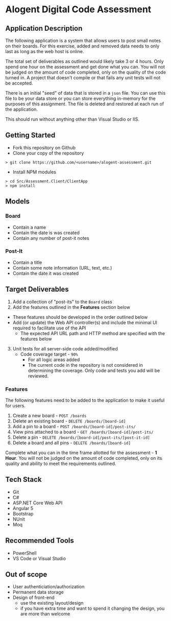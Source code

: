# Alogent Digital Code Assessment

## Application Description

The following application is a system that allows users to post small notes on their boards.
For this exercise, added and removed data needs to only last as long as the web host is online.

The total set of deliverables as outlined would likely take 3 or 4 hours.
Only spend one hour on the assessment and get done what you can.
You will not be judged on the amount of code completed, only on the quality of the code turned in.
A project that doesn't compile or that fails any unit tests will not be accepted.

There is an initial "seed" of data that is stored in a `json` file. 
You can use this file to be your data store or you can store everything in-memory for the purposes of this assignment.
The file is deleted and restored at each run of the application.

This should run without anything other than Visual Studio or IIS.

## Getting Started

* Fork this repository on Github
* Clone your copy of the repository 

```
> git clone https://github.com/<username>/alogent-assessment.git
```

* Install NPM modules

```
> cd Src/Assessment.Client/ClientApp
> npm install
```

## Models

### Board

* Contain a name
* Contain the date is was created
* Contain any number of post-it notes

### Post-It

* Contain a title
* Contain some note information (URL, text, etc.)
* Contain the date it was created

## Target Deliverables 

1. Add a collection of "post-its" to the `Board` class
2. Add the features outlined in the __Features__ section below
  - These features should be developed in the order outlined below
  - Add (or update) the Web API controller(s) and include the minimal UI required to facilitate use of the API
      - The expected API URL path and HTTP method are specified with the features below
3. Unit tests for all server-side code added/modified
    - Code coverage target - `90%`
      - For all logic areas added
      - The current code in the repository is not considered in determining the coverage. Only code and tests you add will be reviewed.

### Features

The following features need to be added to the application to make it useful for users.

1. Create a new board - `POST /boards`
2. Delete an existing board - `DELETE /boards/[board-id]`
3. Add a pin to a board - `POST /boards/[board-id]/post-its/`
4. View pins attached to a board - `GET /boards/[board-id]/post-its/`
5. Delete a pin - `DELETE /boards/[board-id]/post-its/[post-it-id]`
6. Delete a board and all pins - `DELETE /boards/[board-id]`

Complete what you can in the time frame allotted for the assessment - __1 Hour__.
You will not be judged on the amount of code completed, only on its quality and ability to meet the requirements outlined.

## Tech Stack

* Git
* C#
* ASP.NET Core Web API
* Angular 5
* Bootstrap
* NUnit
* Moq

## Recommended Tools

* PowerShell
* VS Code or Visual Studio
 
## Out of scope

- User authenticiation/authorization
- Permanent data storage
- Design of front-end 
    - use the existing layout/design
    - if you have extra time and want to spend it changing the design, you are more than welcome
